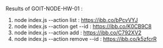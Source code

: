 Results of GOIT-NODE-HW-01 :

1.  node index.js --action list : https://ibb.co/bPcvVYJ
2.  node index.js --action get --id : https://ibb.co/K0CB9C8
3.  node index.js --action add : https://ibb.co/C792XV2
4.  node index.js --action remove --id : https://ibb.co/k5zfcrR
